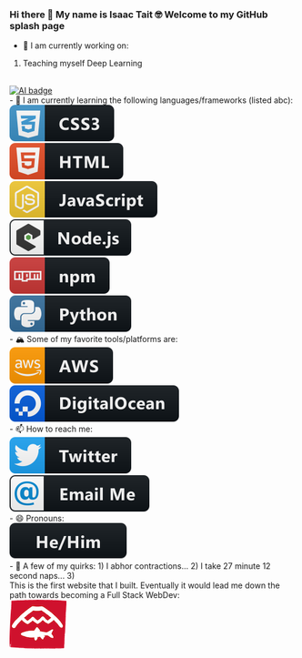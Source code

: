 ### Hi there 👋 My name is Isaac Tait 🤓 Welcome to my GitHub splash page 


- 🔭 I am currently working on: 
1) Teaching myself Deep Learning 
<br />
<a href=#>
  <img src="icons/ai.svgf" alt="AI badge" style="vertical-align:top margin:6px 4px">
</a>
<br/>
- 🌱 I am currently learning the following languages/frameworks (listed abc):
<br />
<a href=#>
  <img src="icons/css3.svg" alt="CSS badge" style="vertical-align:top margin:6px 4px">
</a>
<br />
<a href=#>
  <img src="icons/html.svg" alt="HTML badge" style="vertical-align:top margin:6px 4px">
</a>
<br />
<a href=#>
  <img src="icons/js.svg" alt="JavaScript badge" style="vertical-align:top margin:6px 4px">
</a>
<br />
<a href=#>
  <img src="icons/nodejs_larger.svg" alt="node.js badge" style="vertical-align:top margin:6px 4px">
</a>
<br />
<a href=#>
  <img src="icons/npm.svg" alt="npm badge" style="vertical-align:top margin:6px 4px">
</a>
<br />
<a href=#>
  <img src="icons/python.svg" alt="Python badge" style="vertical-align:top margin:6px 4px">
</a>
<br />
- 🏔 Some of my favorite tools/platforms are: 
<br />
<a href=#>
  <img src="icons/aws.svg" alt="AWS badge" style="vertical-align:top margin:6px 4px">
</a>
<br />
<a href=#>
  <img src="icons/digitalocean.svg" alt="Digital Ocean badge" style="vertical-align:top margin:6px 4px">
</a>
<br />
- 📫 How to reach me:
<br />
<a href="https://twitter.com/Isaac_Tait_83" target="_blank">
  <img src="icons/twitter.svg" alt="twitter badge" style="vertical-align:top margin:6px 4px">
</a> 
<br />
<a href="mailto:isaac@mountaintopcoding.com">
  <img src="icons/email_me.svg" alt="email me badge" style="vertical-align:top margin:6px 4px">
</a> 
<br />
- 😄 Pronouns: 
<br />
<a href=#>
  <img src="icons/hehim.svg" alt="he/him badge" style="vertical-align:top margin:6px 4px">
</a>  
<br />
- 🌋 A few of my quirks: 
1) I abhor contractions...
2) I take 27 minute 12 second naps...
3) 
<br />
This is the first website that I built. Eventually it would lead me down the path towards becoming a Full Stack WebDev:
<br />
  <a href="http://www.fallfishtenkara.com">
   <img src="icons/FfT-logo-small .png" alt="Fallfish Tenkara Logo" style="vertical-align:top margin:6px 4px">
 </a>